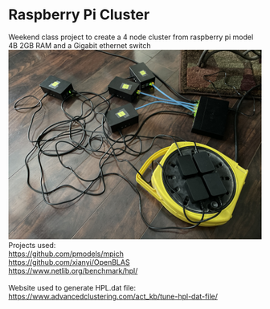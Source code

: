 # Raspberry Pi Cluster
Weekend class project to create a 4 node cluster from raspberry pi model 4B 2GB RAM and a Gigabit ethernet switch<br>
![Cable](AtrociousCableManagement.JPG)
<br>
Projects used:<br>
https://github.com/pmodels/mpich<br>
https://github.com/xianyi/OpenBLAS<br>
https://www.netlib.org/benchmark/hpl/<br>
<br>
Website used to generate HPL.dat file:<br>
https://www.advancedclustering.com/act_kb/tune-hpl-dat-file/